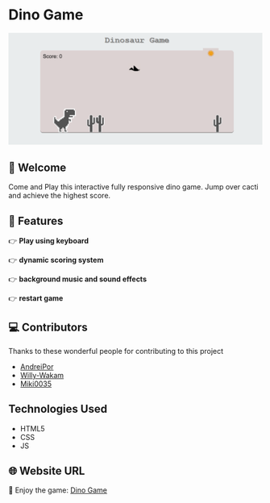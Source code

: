 # Dino Game

![dino](./img/dino-game.png)

## 👋 Welcome

Come and Play this interactive fully responsive dino game. Jump over cacti and achieve the highest score.

## 🔋 Features

👉 **Play using keyboard**

👉 **dynamic scoring system**

👉 **background music and sound effects**

👉 **restart game**

## 💻 Contributors

Thanks to these wonderful people for contributing to this project

- [AndreiPor](https://github.com/andreiPor)
- [Willy-Wakam](https://github.com/Willy-Wakam)
- [Miki0035](https://github.com/Miki0035)

##  Technologies Used

 - HTML5
 - CSS
 - JS

## 🌐 Website URL

🔗 Enjoy the game: [Dino Game](https://andreipor.github.io/dino_game_assignements/)
